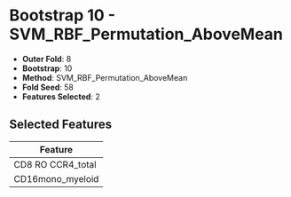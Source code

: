 # Bootstrap 10 - SVM_RBF_Permutation_AboveMean

- **Outer Fold**: 8
- **Bootstrap**: 10
- **Method**: SVM_RBF_Permutation_AboveMean
- **Fold Seed**: 58
- **Features Selected**: 2

## Selected Features

| Feature |
|---------|
| CD8 RO CCR4_total |
| CD16mono_myeloid |
